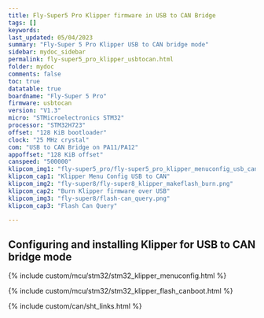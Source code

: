 ```yaml
---
title: Fly-Super5 Pro Klipper firmware in USB to CAN Bridge
tags: []
keywords: 
last_updated: 05/04/2023
summary: "Fly-Super 5 Pro Klipper USB to CAN bridge mode"
sidebar: mydoc_sidebar
permalink: fly-super5_pro_klipper_usbtocan.html
folder: mydoc
comments: false
toc: true
datatable: true
boardname: "Fly-Super 5 Pro"
firmware: usbtocan
version: "V1.3"
micro: "STMicroelectronics STM32"
processor: "STM32H723"
offset: "128 KiB bootloader"
clock: "25 MHz crystal"
com: "USB to CAN Bridge on PA11/PA12"
appoffset: "128 KiB offset"
canspeed: "500000"
klipcom_img1: "fly-super5_pro/fly-super5_pro_klipper_menuconfig_usb_can_bridge.png"
klipcom_cap1: "Klipper Menu Config USB to CAN"
klipcom_img2: "fly-super8/fly-super8_klipper_makeflash_burn.png"
klipcom_cap2: "Burn Klipper firmware over USB"
klipcom_img3: "fly-super8/flash-can_query.png"
klipcom_cap3: "Flash Can Query"

---
```


## Configuring and installing Klipper for USB to CAN bridge mode

{% include custom/mcu/stm32/stm32_klipper_menuconfig.html %}

{% include custom/mcu/stm32/stm32_klipper_flash_canboot.html %}

{% include custom/can/sht_links.html %}